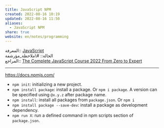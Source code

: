 ```yaml
---  
title: JavaScript NPM  
created: 2022-08-16 10:19  
updated: 2022-08-16 11:50  
aliases:  
  - JavaScript NPM  
share: true  
website: en/notes/programming  
---  
```

  
المعرفة:: [JavaScript](JavaScript)  
الحالة:: #\ملاحظة_مؤرشفة  
المراجع:: [The Complete JavaScript Course 2022 From Zero to Expert](The%20Complete%20JavaScript%20Course%202022%20From%20Zero%20to%20Expert)  
  
---  
  
<https://docs.npmjs.com/>  
  
- `npm init`: initializing a new project.  
- `npm install package`: install a package. Or `npm i package`. A version can be specified using `@x.y.z` after package name.  
- `npm install`: install all packages from `package.json`. Or `npm i`  
- `npm install package --save-dev`: install a package as development dependency.  
- `npm run X`: run a defined command in npm scripts section of `package.json`.  
